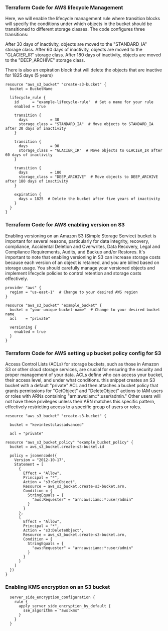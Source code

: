 
### Terraform Code for AWS lifecycle Management
Here, we will enable the lifecycle management rule where transition blocks will specify the conditions under which objects in the bucket should be transitioned to different storage classes. The code configures three transitions:

After 30 days of inactivity, objects are moved to the "STANDARD_IA" storage class.
After 60 days of inactivity, objects are moved to the "GLACIER_IR" storage class.
After 180 days of inactivity, objects are moved to the "DEEP_ARCHIVE" storage class.

There is also an expiration block that will delete the objects that are inactive for 1825 days (5 years)

```hcl
resource "aws_s3_bucket" "create-s3-bucket" {
  bucket = BucketName

  lifecycle_rule {
    id      = "example-lifecycle-rule"  # Set a name for your rule
    enabled = true

    transition {
      days          = 30
      storage_class = "STANDARD_IA"  # Move objects to STANDARD_IA after 30 days of inactivity
    }

    transition {
      days          = 90
      storage_class = "GLACIER_IR"  # Move objects to GLACIER_IR after 60 days of inactivity
    }

    transition {
      days          = 180
      storage_class = "DEEP_ARCHIVE"  # Move objects to DEEP_ARCHIVE after 180 days of inactivity
    }

    expiration {
      days = 1825  # Delete the bucket after five years of inactivity
    }
  }
}
```

### Terraform Code for AWS enabling version on S3 
Enabling versioning on an Amazon S3 (Simple Storage Service) bucket is important for several reasons, particularly for data integrity, recovery, compliance,
Accidental Deletion and Overwrites, Data Recovery, Legal and Compliance Requirements, Audits, and Backup and/or Restores.
It's important to note that enabling versioning in S3 can increase storage costs because each version of an object is retained, and you are billed based on storage usage. You should carefully manage your versioned objects and implement lifecycle policies to control retention and storage costs effectively.

```hcl
provider "aws" {
  region = "us-east-1"  # Change to your desired AWS region
}

resource "aws_s3_bucket" "example_bucket" { 
  bucket = "your-unique-bucket-name"  # Change to your desired bucket name
  acl    = "private"

  versioning {
    enabled = true
  }
}
```
### Terraform Code for AWS setting up bucket policy config for S3 
Access Control Lists (ACLs) for storage buckets, such as those in Amazon S3 or other cloud storage services, are crucial for ensuring the security and proper management of your data. ACLs define who can access your bucket, their access level, and under what conditions.
this snippet creates an S3 bucket with a default "private" ACL and then attaches a bucket policy that grants permissions for "GetObject" and "DeleteObject" actions to IAM users or roles with ARNs containing "arn:aws:iam::*:user/admin." Other users will not have these privileges unless their ARN matches this specific pattern, effectively restricting access to a specific group of users or roles.
```hcl
resource "aws_s3_bucket" "create-s3-bucket" {

  bucket = "kevintestclassadvanced"

  acl = "private"

resource "aws_s3_bucket_policy" "example_bucket_policy" {
  bucket = aws_s3_bucket.create-s3-bucket.id

  policy = jsonencode({
    Version = "2012-10-17",
    Statement = [
      {
        Effect = "Allow",
        Principal = "*",
        Action = "s3:GetObject",
        Resource = aws_s3_bucket.create-s3-bucket.arn,
        Condition = {
          StringEquals = {
            "aws:Requester" = "arn:aws:iam::*:user/admin"
          }
        }
      },
      {
        Effect = "Allow",
        Principal = "*",
        Action = "s3:DeleteObject",
        Resource = aws_s3_bucket.create-s3-bucket.arn,
        Condition = {
          StringEquals = {
            "aws:Requester" = "arn:aws:iam::*:user/admin"
          }
        }
      }
    ]
  })
}
```
### Enabling KMS encryption on an S3 bucket
```hcl
  server_side_encryption_configuration {
    rule {
      apply_server_side_encryption_by_default {
        sse_algorithm = "aws:kms"
      }
    }
  }
```

